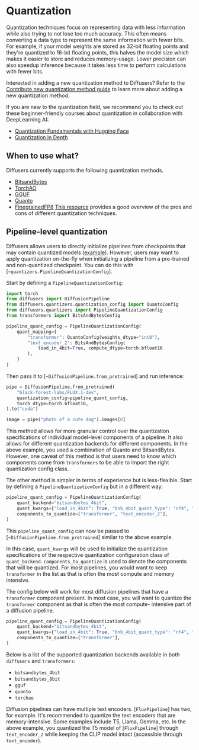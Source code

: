 <!--Copyright 2024 The HuggingFace Team. All rights reserved.

Licensed under the Apache License, Version 2.0 (the "License"); you may not use this file except in compliance with
the License. You may obtain a copy of the License at

http://www.apache.org/licenses/LICENSE-2.0

Unless required by applicable law or agreed to in writing, software distributed under the License is distributed on
an "AS IS" BASIS, WITHOUT WARRANTIES OR CONDITIONS OF ANY KIND, either express or implied. See the License for the
specific language governing permissions and limitations under the License.

-->

# Quantization

Quantization techniques focus on representing data with less information while also trying to not lose too much accuracy. This often means converting a data type to represent the same information with fewer bits. For example, if your model weights are stored as 32-bit floating points and they're quantized to 16-bit floating points, this halves the model size which makes it easier to store and reduces memory-usage. Lower precision can also speedup inference because it takes less time to perform calculations with fewer bits.

<Tip>

Interested in adding a new quantization method to Diffusers? Refer to the [Contribute new quantization method guide](https://huggingface.co/docs/transformers/main/en/quantization/contribute) to learn more about adding a new quantization method.

</Tip>

<Tip>

If you are new to the quantization field, we recommend you to check out these beginner-friendly courses about quantization in collaboration with DeepLearning.AI:

* [Quantization Fundamentals with Hugging Face](https://www.deeplearning.ai/short-courses/quantization-fundamentals-with-hugging-face/)
* [Quantization in Depth](https://www.deeplearning.ai/short-courses/quantization-in-depth/)

</Tip>

## When to use what?

Diffusers currently supports the following quantization methods.
- [BitsandBytes](./bitsandbytes)
- [TorchAO](./torchao)
- [GGUF](./gguf)
- [Quanto](./quanto.md)
- [FinegrainedFP8](./finegrained_fp8.md)
[This resource](https://huggingface.co/docs/transformers/main/en/quantization/overview#when-to-use-what) provides a good overview of the pros and cons of different quantization techniques.

## Pipeline-level quantization

Diffusers allows users to directly initialize pipelines from checkpoints that may contain quantized models ([example](https://huggingface.co/hf-internal-testing/flux.1-dev-nf4-pkg)). However, users may want to apply
quantization on-the-fly when initializing a pipeline from a pre-trained and non-quantized checkpoint. You can
do this with [`~quantizers.PipelineQuantizationConfig`].

Start by defining a `PipelineQuantizationConfig`:

```py
import torch
from diffusers import DiffusionPipeline
from diffusers.quantizers.quantization_config import QuantoConfig
from diffusers.quantizers import PipelineQuantizationConfig
from transformers import BitsAndBytesConfig

pipeline_quant_config = PipelineQuantizationConfig(
    quant_mapping={
        "transformer": QuantoConfig(weights_dtype="int8"),
        "text_encoder_2": BitsAndBytesConfig(
            load_in_4bit=True, compute_dtype=torch.bfloat16
        ),
    }
)
```

Then pass it to [`~DiffusionPipeline.from_pretrained`] and run inference:

```py
pipe = DiffusionPipeline.from_pretrained(
    "black-forest-labs/FLUX.1-dev",
    quantization_config=pipeline_quant_config,
    torch_dtype=torch.bfloat16,
).to("cuda")

image = pipe("photo of a cute dog").images[0]
```

This method allows for more granular control over the quantization specifications of individual 
model-level components of a pipeline. It also allows for different quantization backends for
different components. In the above example, you used a combination of Quanto and BitsandBytes. However,
one caveat of this method is that users need to know which components come from `transformers` to be able
to import the right quantization config class.

The other method is simpler in terms of experience but is
less-flexible. Start by defining a `PipelineQuantizationConfig` but in a different way:

```py
pipeline_quant_config = PipelineQuantizationConfig(
    quant_backend="bitsandbytes_4bit",
    quant_kwargs={"load_in_4bit": True, "bnb_4bit_quant_type": "nf4", "bnb_4bit_compute_dtype": torch.bfloat16},
    components_to_quantize=["transformer", "text_encoder_2"],
)
```

This `pipeline_quant_config` can now be passed to [`~DiffusionPipeline.from_pretrained`] similar to the above example.

In this case, `quant_kwargs` will be used to initialize the quantization specifications
of the respective quantization configuration class of `quant_backend`. `components_to_quantize`
is used to denote the components that will be quantized. For most pipelines, you would want to
keep `transformer` in the list as that is often the most compute and memory intensive.

The config below will work for most diffusion pipelines that have a `transformer` component present.
In most case, you will want to quantize the `transformer` component as that is often the most compute-
intensive part of a diffusion pipeline.

```py
pipeline_quant_config = PipelineQuantizationConfig(
    quant_backend="bitsandbytes_4bit",
    quant_kwargs={"load_in_4bit": True, "bnb_4bit_quant_type": "nf4", "bnb_4bit_compute_dtype": torch.bfloat16},
    components_to_quantize=["transformer"],
)
```

Below is a list of the supported quantization backends available in both `diffusers` and `transformers`:

* `bitsandbytes_4bit` 
* `bitsandbytes_8bit`
* `gguf`
* `quanto`
* `torchao`


Diffusion pipelines can have multiple text encoders. [`FluxPipeline`] has two, for example. It's
recommended to quantize the text encoders that are memory-intensive. Some examples include T5,
Llama, Gemma, etc. In the above example, you quantized the T5 model of [`FluxPipeline`] through
`text_encoder_2` while keeping the CLIP model intact (accessible through `text_encoder`). 